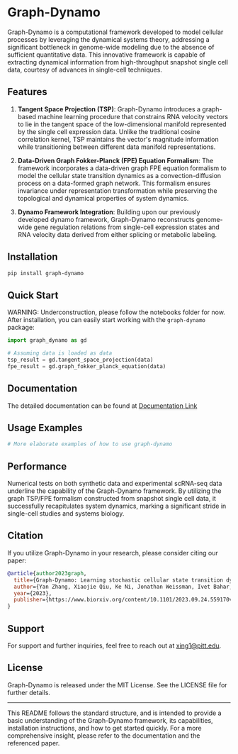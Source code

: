 # Graph-Dynamo

Graph-Dynamo is a computational framework developed to model cellular processes by leveraging the dynamical systems theory, addressing a significant bottleneck in genome-wide modeling due to the absence of sufficient quantitative data. This innovative framework is capable of extracting dynamical information from high-throughput snapshot single cell data, courtesy of advances in single-cell techniques.

## Features

1. **Tangent Space Projection (TSP)**:
   Graph-Dynamo introduces a graph-based machine learning procedure that constrains RNA velocity vectors to lie in the tangent space of the low-dimensional manifold represented by the single cell expression data. Unlike the traditional cosine correlation kernel, TSP maintains the vector's magnitude information while transitioning between different data manifold representations.

2. **Data-Driven Graph Fokker-Planck (FPE) Equation Formalism**:
   The framework incorporates a data-driven graph FPE equation formalism to model the cellular state transition dynamics as a convection-diffusion process on a data-formed graph network. This formalism ensures invariance under representation transformation while preserving the topological and dynamical properties of system dynamics.

3. **Dynamo Framework Integration**:
   Building upon our previously developed dynamo framework, Graph-Dynamo reconstructs genome-wide gene regulation relations from single-cell expression states and RNA velocity data derived from either splicing or metabolic labeling.

## Installation

```bash
pip install graph-dynamo
```

## Quick Start

WARNING: Underconstruction, please follow the notebooks folder for now.  
After installation, you can easily start working with the `graph-dynamo` package:

```python
import graph_dynamo as gd

# Assuming data is loaded as data
tsp_result = gd.tangent_space_projection(data)
fpe_result = gd.graph_fokker_planck_equation(data)
```

## Documentation

The detailed documentation can be found at [Documentation Link](https://link_to_documentation)

## Usage Examples

```python
# More elaborate examples of how to use graph-dynamo
```

## Performance

Numerical tests on both synthetic data and experimental scRNA-seq data underline the capability of the Graph-Dynamo framework. By utilizing the graph TSP/FPE formalism constructed from snapshot single cell data, it successfully recapitulates system dynamics, marking a significant stride in single-cell studies and systems biology.

## Citation

If you utilize Graph-Dynamo in your research, please consider citing our paper:

```bibtex
@article{author2023graph,
  title={Graph-Dynamo: Learning stochastic cellular state transition dynamics from single cell data},
  author={Yan Zhang, Xiaojie Qiu, Ke Ni, Jonathan Weissman, Ivet Bahar, Jianhua Xing},
  year={2023},
  publisher={https://www.biorxiv.org/content/10.1101/2023.09.24.559170v1}
}
```

## Support

For support and further inquiries, feel free to reach out at [xing1@pitt.edu](mailto:xing1@pitt.edu).

## License

Graph-Dynamo is released under the MIT License. See the LICENSE file for further details.

---

This README follows the standard structure, and is intended to provide a basic understanding of the Graph-Dynamo framework, its capabilities, installation instructions, and how to get started quickly. For a more comprehensive insight, please refer to the documentation and the referenced paper.
